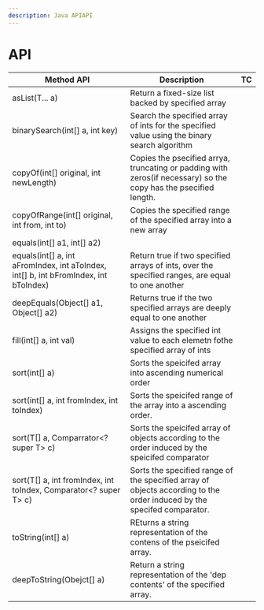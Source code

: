 ```yaml
---
description: Java APIAPI
---
```


# API

| Method API                                                                             | Description                                                                                                            | TC |
| -------------------------------------------------------------------------------------- | ---------------------------------------------------------------------------------------------------------------------- | -- |
| asList(T... a)                                                                         | Return a fixed-size list backed by specified array                                                                     |    |
| binarySearch(int\[] a, int key)                                                        | Search the specified array of ints for the specified value using the binary search algorithm                           |    |
| copyOf(int\[] original, int newLength)                                                 | Copies the psecified arrya, truncating or padding with zeros(if necessary) so the copy has the psecified length.       |    |
| copyOfRange(int\[] original, int from, int to)                                         | Copies the specified range of the specified array into a new array                                                     |    |
| equals(int\[] a1, int\[] a2)                                                           |                                                                                                                        |    |
| equals(int\[] a, int aFromIndex, int aToIndex, int\[] b, int bFromIndex, int bToIndex) | Return true if two specified arrays of ints, over the specified ranges, are equal to one another                       |    |
| deepEquals(Object\[] a1, Object\[] a2)                                                 | Returns true if the two specified arrays are deeply equal to one another                                               |    |
| fill(int\[] a, int val)                                                                | Assigns the specified int value to each elemetn fothe specified array of ints                                          |    |
| sort(int\[] a)                                                                         | Sorts the speicifed array into ascending numerical order                                                               |    |
| sort(int\[] a, int fromIndex, int toIndex)                                             | Sorts the speicifed range of the array into a ascending order.                                                         |    |
| sort(T\[] a, Comparrator\<? super T> c)                                                | Sorts the speicifed array of objects according to the order induced by the speicifed comparator                        |    |
| sort(T\[] a, int fromIndex, int toIndex, Comparator\<? super T> c)                     | Sorts the specified range of the specified array of objects according to the order induced by the specifed comparator. |    |
| toString(int\[] a)                                                                     | REturns a string representation of the contens of the pseicifed array.                                                 |    |
| deepToString(Obejct\[] a)                                                              | Return a string representation of the 'dep contents' of the specified array.                                           |    |
